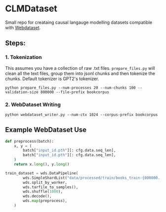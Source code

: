 # CLMDataset

Small repo for creataing causal langauge modelling datasets compatible with [Webdataset](https://github.com/webdataset/webdataset).

## Steps: 
### 1. Tokenization
This assumes you have a collection of raw .txt files. ```prepare_files.py``` will clean all the text files, group them into jsonl chunks and then tokenize the chunks. Default tokenizer is GPT2's tokenizer.

```
python prepare_files.py --num-processes 20 --num-chunks 100 --validation-size 800000 --file-prefix bookcorpus
```
### 2. WebDataset Writing
```
python webdataset_writer.py --num-ctx 1024 --corpus-prefix bookcorpus
```

## Example WebDataset Use
```python
def preprocess(batch):
    x, y = (
        batch["input_id.pth"][: cfg.data.seq_len],
        batch["input_id.pth"][: cfg.data.seq_len],
    )
    return x.long(), y.long()

train_dataset = wds.DataPipeline(
        wds.SimpleShardList("data/processed/train/books_train-{000000..000013}.tar.gz"),
        wds.split_by_worker,
        wds.tarfile_to_samples(),
        wds.shuffle(1000),
        wds.decode(),
        wds.map(preprocess),
    )
```

